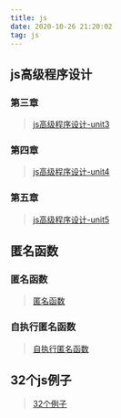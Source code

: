 ```yaml
---
title: js
date: 2020-10-26 21:20:02
tag: js
---
```

## js高级程序设计

### 第三章
>[js高级程序设计-unit3](/js/javaScript/Unit3 "第三章")
### 第四章
>[js高级程序设计-unit4](/js/javaScript/Unit4 "第四章")
### 第五章
>[js高级程序设计-unit5](/js/javaScript/Unit5 "第五章")

## 匿名函数

### 匿名函数
>[匿名函数](/js/Anonymous-Function/anonymous "匿名函数")
### 自执行匿名函数
>[自执行匿名函数](/js/Anonymous-Function/Self-execution "自执行匿名函数")

## 32个js例子
>[32个例子](/js/jsTest/index "32个例子")
